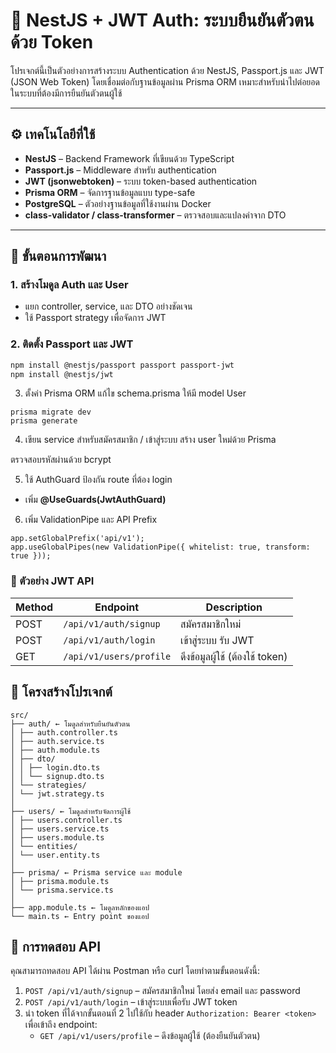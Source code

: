 # 🔐 NestJS + JWT Auth: ระบบยืนยันตัวตนด้วย Token

โปรเจกต์นี้เป็นตัวอย่างการสร้างระบบ Authentication ด้วย NestJS, Passport.js และ JWT (JSON Web Token) โดยเชื่อมต่อกับฐานข้อมูลผ่าน Prisma ORM เหมาะสำหรับนำไปต่อยอดในระบบที่ต้องมีการยืนยันตัวตนผู้ใช้

---

## ⚙️ เทคโนโลยีที่ใช้

- **NestJS** – Backend Framework ที่เขียนด้วย TypeScript
- **Passport.js** – Middleware สำหรับ authentication
- **JWT (jsonwebtoken)** – ระบบ token-based authentication
- **Prisma ORM** – จัดการฐานข้อมูลแบบ type-safe
- **PostgreSQL** – ตัวอย่างฐานข้อมูลที่ใช้งานผ่าน Docker
- **class-validator / class-transformer** – ตรวจสอบและแปลงค่าจาก DTO

---

## 🚀 ขั้นตอนการพัฒนา

### 1. สร้างโมดูล Auth และ User
- แยก controller, service, และ DTO อย่างชัดเจน
- ใช้ Passport strategy เพื่อจัดการ JWT

### 2. ติดตั้ง Passport และ JWT
```bash
npm install @nestjs/passport passport passport-jwt
npm install @nestjs/jwt
```
3. ตั้งค่า Prisma ORM
แก้ไข schema.prisma ให้มี model User

```
prisma migrate dev 
prisma generate
```
4. เขียน service สำหรับสมัครสมาชิก / เข้าสู่ระบบ
สร้าง user ใหม่ด้วย Prisma

ตรวจสอบรหัสผ่านด้วย bcrypt

5. ใช้ AuthGuard ป้องกัน route ที่ต้อง login
- เพิ่ม **@UseGuards(JwtAuthGuard)** 

6. เพิ่ม ValidationPipe และ API Prefix
```
app.setGlobalPrefix('api/v1');
app.useGlobalPipes(new ValidationPipe({ whitelist: true, transform: true }));
```

### 🔐 ตัวอย่าง JWT API

| Method | Endpoint                | Description                    |
|--------|-------------------------|--------------------------------|
| POST   | `/api/v1/auth/signup`   | สมัครสมาชิกใหม่               |
| POST   | `/api/v1/auth/login`    | เข้าสู่ระบบ รับ JWT            |
| GET    | `/api/v1/users/profile` | ดึงข้อมูลผู้ใช้ (ต้องใช้ token) |

## 📁 โครงสร้างโปรเจกต์
```
src/
├── auth/ ← โมดูลสำหรับยืนยันตัวตน
│ ├── auth.controller.ts
│ ├── auth.service.ts
│ ├── auth.module.ts
│ ├── dto/
│ │ ├── login.dto.ts
│ │ └── signup.dto.ts
│ └── strategies/
│ └── jwt.strategy.ts
│
├── users/ ← โมดูลสำหรับจัดการผู้ใช้
│ ├── users.controller.ts
│ ├── users.service.ts
│ ├── users.module.ts
│ └── entities/
│ └── user.entity.ts
│
├── prisma/ ← Prisma service และ module
│ ├── prisma.module.ts
│ └── prisma.service.ts
│
├── app.module.ts ← โมดูลหลักของแอป
└── main.ts ← Entry point ของแอป
```
## 🧪 การทดสอบ API

คุณสามารถทดสอบ API ได้ผ่าน Postman หรือ curl โดยทำตามขั้นตอนดังนี้:

1. `POST /api/v1/auth/signup` – สมัครสมาชิกใหม่ โดยส่ง email และ password
2. `POST /api/v1/auth/login` – เข้าสู่ระบบเพื่อรับ JWT token
3. นำ token ที่ได้จากขั้นตอนที่ 2 ไปใช้กับ header `Authorization: Bearer <token>` เพื่อเข้าถึง endpoint:
   - `GET /api/v1/users/profile` – ดึงข้อมูลผู้ใช้ (ต้องยืนยันตัวตน)